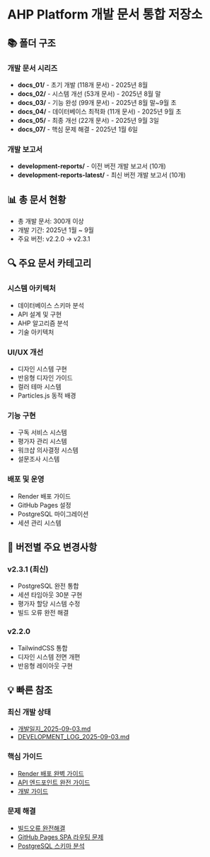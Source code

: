 # AHP Platform 개발 문서 통합 저장소

## 📚 폴더 구조

### 개발 문서 시리즈
- **docs_01/** - 초기 개발 (118개 문서) - 2025년 8월
- **docs_02/** - 시스템 개선 (53개 문서) - 2025년 8월 말
- **docs_03/** - 기능 완성 (99개 문서) - 2025년 8월 말~9월 초
- **docs_04/** - 데이터베이스 최적화 (11개 문서) - 2025년 9월 초
- **docs_05/** - 최종 개선 (22개 문서) - 2025년 9월 3일
- **docs_07/** - 핵심 문제 해결 - 2025년 1월 6일

### 개발 보고서
- **development-reports/** - 이전 버전 개발 보고서 (10개)
- **development-reports-latest/** - 최신 버전 개발 보고서 (10개)

## 📊 총 문서 현황
- 총 개발 문서: 300개 이상
- 개발 기간: 2025년 1월 ~ 9월
- 주요 버전: v2.2.0 → v2.3.1

## 🔍 주요 문서 카테고리

### 시스템 아키텍처
- 데이터베이스 스키마 분석
- API 설계 및 구현
- AHP 알고리즘 분석
- 기술 아키텍처

### UI/UX 개선
- 디자인 시스템 구현
- 반응형 디자인 가이드
- 컬러 테마 시스템
- Particles.js 동적 배경

### 기능 구현
- 구독 서비스 시스템
- 평가자 관리 시스템
- 워크샵 의사결정 시스템
- 설문조사 시스템

### 배포 및 운영
- Render 배포 가이드
- GitHub Pages 설정
- PostgreSQL 마이그레이션
- 세션 관리 시스템

## 📝 버전별 주요 변경사항

### v2.3.1 (최신)
- PostgreSQL 완전 통합
- 세션 타임아웃 30분 구현
- 평가자 할당 시스템 수정
- 빌드 오류 완전 해결

### v2.2.0
- TailwindCSS 통합
- 디자인 시스템 전면 개편
- 반응형 레이아웃 구현

## 💡 빠른 참조

### 최신 개발 상태
- [개발일지_2025-09-03.md](docs_04/개발일지_2025-09-03.md)
- [DEVELOPMENT_LOG_2025-09-03.md](docs_05/DEVELOPMENT_LOG_2025-09-03.md)

### 핵심 가이드
- [Render 배포 완벽 가이드](docs_01/13-Render-배포-완벽-가이드.md)
- [API 엔드포인트 완전 가이드](docs_01/11-API-엔드포인트-완전-가이드.md)
- [개발 가이드](docs_01/101-개발-가이드.md)

### 문제 해결
- [빌드오류 완전해결](docs_04/74-빌드오류-완전해결-및-배포준비-완료.md)
- [GitHub Pages SPA 라우팅 문제](docs_01/118-GitHub-Pages-SPA-라우팅-문제-근본-해결-보고서.md)
- [PostgreSQL 스키마 분석](docs_04/개발일지_77_PostgreSQL_완전스키마분석.md)